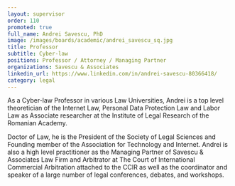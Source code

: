 ```yaml
---
layout: supervisor
order: 110
promoted: true
full_name: Andrei Savescu, PhD
image: /images/boards/academic/andrei_savescu_sq.jpg
title: Professor
subtitle: Cyber-law
positions: Professor / Attorney / Managing Partner
organizations: Savescu & Associates
linkedin_url: https://www.linkedin.com/in/andrei-savescu-80366418/
category: legal
---
```

As a Cyber-law Professor in various Law Universities, Andrei is a top level theoretician of the Internet Law, Personal Data Protection Law and Labor Law as Associate researcher at the Institute of Legal Research of the Romanian Academy. 

Doctor of Law, he is the President of the Society of Legal Sciences and Founding member of the Association for Technology and Internet. Andrei is also a high level practitioner as the Managing Partner of Savescu & Associates Law Firm and Arbitrator at The Court of International Commercial Arbitration attached to the CCIR as well as the coordinator and speaker of a large number of legal conferences, debates, and workshops. 
